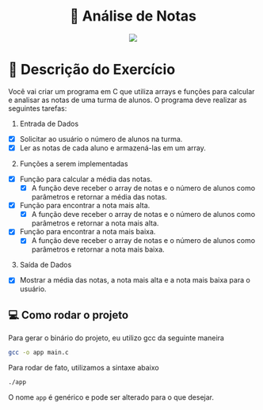 <h1 align=center>🔎 Análise de Notas</h1>

<p align=center>
    <img src="https://github.com/user-attachments/assets/a43d8853-1d7b-4bba-b519-fdec916d1b71" />
</p>



# 📖 Descrição do Exercício

Você vai criar um programa em C que utiliza arrays e funções para calcular e analisar
as notas de uma turma de alunos. O programa deve realizar as seguintes tarefas:

1. Entrada de Dados

- [x] Solicitar ao usuário o número de alunos na turma.
- [x] Ler as notas de cada aluno e armazená-las em um array.

2. Funções a serem implementadas

- [x]  Função para calcular a média das notas.
    - [x] A função deve receber o array de notas e o número de alunos como parâmetros e retornar a média das notas.
- [x] Função para encontrar a nota mais alta.
    - [x] A função deve receber o array de notas e o número de alunos como parâmetros e retornar a nota mais alta.
- [x] Função para encontrar a nota mais baixa.
    - [x] A função deve receber o array de notas e o número de alunos como parâmetros e retornar a nota mais baixa.

3. Saída de Dados
- [x]  Mostrar a média das notas, a nota mais alta e a nota mais baixa para o usuário.

## 💻 Como rodar o projeto

Para gerar o binário do projeto, eu utilizo gcc da seguinte maneira

```bash
gcc -o app main.c
```

Para rodar de fato, utilizamos a sintaxe abaixo

```bash
./app
```

O nome `app` é genérico e pode ser alterado para o que desejar.

